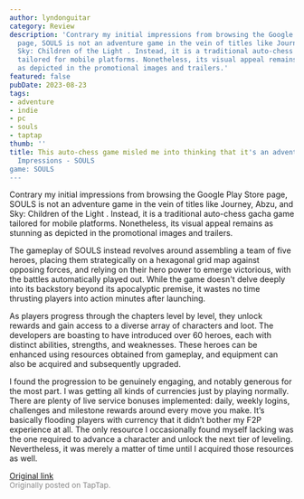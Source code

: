 ```yaml
---
author: lyndonguitar
category: Review
description: 'Contrary my initial impressions from browsing the Google Play Store
  page, SOULS is not an adventure game in the vein of titles like Journey, Abzu, and
  Sky: Children of the Light . Instead, it is a traditional auto-chess gacha game
  tailored for mobile platforms. Nonetheless, its visual appeal remains as stunning
  as depicted in the promotional images and trailers.'
featured: false
pubDate: 2023-08-23
tags:
- adventure
- indie
- pc
- souls
- taptap
thumb: ''
title: This auto-chess game misled me into thinking that it's an adventure game |
  Impressions - SOULS
game: SOULS
---
```

Contrary my initial impressions from browsing the Google Play Store page, SOULS is not an adventure game in the vein of titles like Journey, Abzu, and Sky: Children of the Light . Instead, it is a traditional auto-chess gacha game tailored for mobile platforms. Nonetheless, its visual appeal remains as stunning as depicted in the promotional images and trailers.

The gameplay of SOULS instead revolves around assembling a team of five heroes, placing them strategically on a hexagonal grid map against opposing forces, and relying on their hero power to emerge victorious, with the battles automatically played out. While the game doesn't delve deeply into its backstory beyond its apocalyptic premise, it wastes no time thrusting players into action minutes after launching.

As players progress through the chapters level by level, they unlock rewards and gain access to a diverse array of characters and loot. The developers are boasting to have introduced over 60 heroes, each with distinct abilities, strengths, and weaknesses. These heroes can be enhanced using resources obtained from gameplay, and equipment can also be acquired and subsequently upgraded.

I found the progression to be genuinely engaging, and notably generous for the most part. I was getting all kinds of currencies just by playing normally. There are plenty of live service bonuses implemented: daily, weekly logins, challenges and milestone rewards around every move you make. It’s basically flooding players with currency that it didn’t bother my F2P experience at all. The only resource I occasionally found myself lacking was the one required to advance a character and unlock the next tier of leveling. Nevertheless, it was merely a matter of time until I acquired those resources as well.

[Original link](https://www.taptap.io/post/6186579)<br><span style="font-size: 0.95em; color: #888;">Originally posted on TapTap.</span>